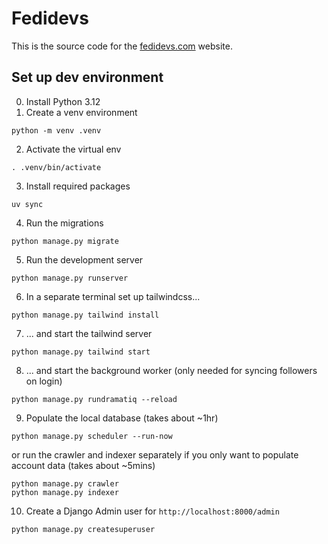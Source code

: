 # Fedidevs

This is the source code for the [fedidevs.com](https://fedidevs.com) website.

## Set up dev environment

0. Install Python 3.12
1. Create a venv environment
```
python -m venv .venv
```

2. Activate the virtual env
```
. .venv/bin/activate
```

3. Install required packages
```
uv sync
```

4. Run the migrations
```
python manage.py migrate
```

5. Run the development server
```
python manage.py runserver
```

6. In a separate terminal set up tailwindcss...
```
python manage.py tailwind install
```

7. ... and start the tailwind server
```
python manage.py tailwind start
```

8. ... and start the background worker (only needed for syncing followers on login)
```
python manage.py rundramatiq --reload
```

9. Populate the local database (takes about ~1hr)
```
python manage.py scheduler --run-now
```

or run the crawler and indexer separately if you only want to populate account data (takes about ~5mins)

```
python manage.py crawler
python manage.py indexer
```

10. Create a Django Admin user for `http://localhost:8000/admin`
```
python manage.py createsuperuser
```
